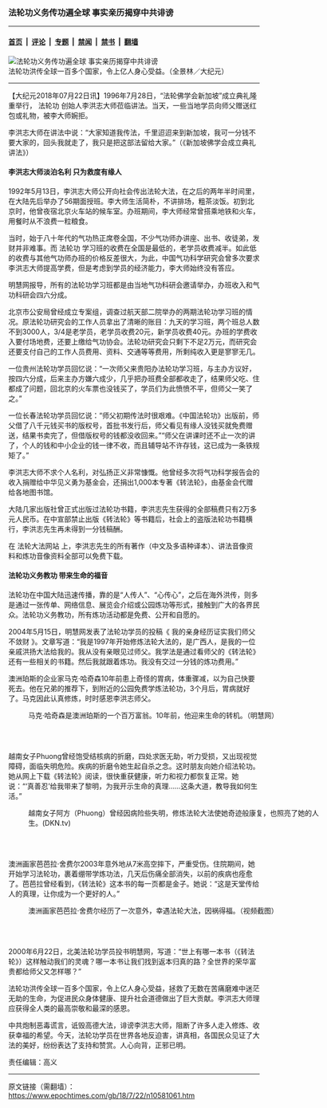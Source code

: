 ### 法轮功义务传功遍全球 事实亲历揭穿中共诽谤

---

#### [首页](../../../..?n10581061) &nbsp;|&nbsp; [评论](../../../../../epoch-comment?n10581061) &nbsp;|&nbsp; [专题](../../../../../epoch-special?n10581061) &nbsp;|&nbsp; [禁闻](../../../../../epoch-news?n10581061) &nbsp;|&nbsp; [禁书](../../../../../books?n10581061) &nbsp;|&nbsp; [翻墙](https://github.com/gfw-breaker/nogfw/blob/master/README.md?n10581061)


<div><img alt="法轮功义务传功遍全球 事实亲历揭穿中共诽谤" class="attachment-djy_600_400 size-djy_600_400 wp-post-image" src="https://i.epochtimes.com/assets/uploads/2018/06/180625034157100649-600x400.jpg"/>
<div class="caption">
 法轮功洪传全球一百多个国家，令上亿人身心受益。（全景林／大纪元）
</div></div><hr/><div class="post_content" id="artbody" itemprop="articleBody">
 <!-- article content begin -->
 <p>
  【大纪元2018年07月22日讯】1996年7月28日，“法轮佛学会新加坡”成立典礼隆重举行，
  <ok href="https://www.epochtimes.com/gb/tag/%E6%B3%95%E8%BD%AE%E5%8A%9F.html">
   法轮功
  </ok>
  创始人李洪志大师莅临讲法。当天，一些当地学员向师父赠送红包或礼物，被李大师婉拒。
 </p>
 <p>
  李洪志大师在讲法中说：“大家知道我传法，千里迢迢来到新加坡，我可一分钱不要大家的，回头我就走了，我只是把这部法留给大家。”（《新加坡佛学会成立典礼讲法》）
 </p>
 <h4>
  <strong>
   李洪志大师淡泊名利 只为救度有缘人
  </strong>
 </h4>
 <p>
  1992年5月13日，李洪志大师公开向社会传出法轮大法，在之后的两年半时间里，在大陆先后举办了56期面授班。李大师生活简朴，不讲排场，粗茶淡饭。初到北京时，他曾夜宿北京火车站的候车室。办班期间，李大师经常曾搭乘地铁和火车，用餐时从不浪费一粒粮食。
 </p>
 <p>
  当时，始于八十年代的气功热正席卷全国，不少气功师办讲座、出书、收徒弟，发财并非难事。而
  <ok href="https://www.epochtimes.com/gb/tag/%E6%B3%95%E8%BD%AE%E5%8A%9F.html">
   法轮功
  </ok>
  学习班的收费在全国是最低的，老学员收费减半。如此低的收费与其他气功师办班的价格反差很大，为此，中国气功科学研究会曾多次要求李洪志大师提高学费，但是考虑到学员的经济能力，李大师始终没有答应。
 </p>
 <p>
  明慧网报导，所有的法轮功学习班都是由当地气功科研会邀请举办，办班收入和气功科研会四六分成。
 </p>
 <p>
  北京市公安局曾经成立专案组，调查过航天部二院举办的两期法轮功学习班的情况。原法轮功研究会的工作人员拿出了清晰的账目：九天的学习班，两个班总人数不到3000人，3/4是老学员，老学员收费20元，新学员收费40元。办班的学费收入要付场地费，还要上缴给气功协会。法轮功研究会只剩下不足2万元，而研究会还要支付自己的工作人员费用、资料、交通等等费用，所剩纯收入更是寥寥无几。
 </p>
 <p>
  一位贵州法轮功学员回忆说：“一次师父来贵阳办法轮功学习班，与主办方议好，按四六分成，后来主办方嫌六成少，几乎把办班费全部都收走了，结果师父吃、住都成了问题，回北京的火车票也没钱买了，学员们为此愤愤不平，但师父一笑了之。”
 </p>
 <p>
  一位长春法轮功学员回忆说：“师父初期传法时很艰难。《中国法轮功》出版前，师父借了八千元钱买书的版权号，首批书发行后，师父看见有缘人没钱买就免费赠送，结果书卖完了，但借版权号的钱都没收回来。”“师父在讲课时还不止一次的讲了，个人的钱和中小企业的钱一律不收，而且辅导站不许存钱，这已成为一条铁规矩了。”
 </p>
 <p>
  李洪志大师不求个人名利，对弘扬正义非常慷慨。他曾经多次将气功科学报告会的收入捐赠给中华见义勇为基金会，还捐出1,000本专著《转法轮》，由基金会代赠给各地图书馆。
 </p>
 <p>
  大陆几家出版社曾正式出版过法轮功书籍，李洪志先生获得的全部稿费只有2万多元人民币。在中宣部禁止出版《转法轮》等书籍后，社会上的盗版法轮功书籍横行，李洪志先生再未得到一分钱稿酬。
 </p>
 <p>
  在
  <ok href="http://www.falundafa.org/">
   法轮大法网站
  </ok>
  上，李洪志先生的所有著作（中文及多语种译本）、讲法音像资料和炼功音像资料全部可以免费下载。
 </p>
 <h4>
  <strong>
   法轮功义务教功 带来生命的福音
  </strong>
 </h4>
 <p>
  法轮功在中国大陆迅速传播，靠的是“人传人”、“心传心”，之后在海外洪传，则多是通过一张传单、网络信息、展览会介绍或公园炼功等形式，接触到广大的各界民众。法轮功义务教功，所有炼功活动都是免费、公开和自愿的。
 </p>
 <p>
  2004年5月15日，明慧网发表了法轮功学员的投稿《
  <ok href="http://www.minghui.org/mh/articles/2004/5/15/74700.html">
   我的亲身经历证实我们师父不敛财
  </ok>
  》。文章写道：“我是1997年开始修炼法轮大法的，是广西人，是我的一位亲戚洪扬大法给我的。我从没有亲眼见过师父。我学法是通过看师父的《转法轮》还有一些相关的书籍。然后我就跟着炼功。我没有交过一分钱的炼功费用。”
 </p>
 <p>
  澳洲珀斯的企业家马克‧哈奇森10年前患上奇怪的胃病，体重骤减，以为自己快要死去。他在兄弟的推荐下，到附近的公园免费学炼法轮功，3个月后，胃病就好了。马克因此认真修炼，时时感恩李洪志师父。
 </p>
 <figure aria-describedby="caption-attachment-10439205" class="wp-caption aligncenter" id="attachment_10439205" style="width: 600px">
  <ok href="https://i.epochtimes.com/assets/uploads/2018/05/2015-5-7-minghui-au-story-mark-02.jpg" target="_blank">
   <img alt="" class="size-large wp-image-10439205" src="https://i.epochtimes.com/assets/uploads/2018/05/2015-5-7-minghui-au-story-mark-02-600x439.jpg"/>
  </ok>
  <br/><figcaption class="wp-caption-text" id="caption-attachment-10439205">
   马克‧哈奇森是澳洲珀斯的一个百万富翁。10年前，他迎来生命的转机。（明慧网）
  </figcaption><br/>
 </figure><br/>
 <p>
  越南女子Phuong曾经饱受结核病的折磨，四处求医无助，听力受损，又出现视觉障碍，面临失明危险。疾病的折磨令她生起自杀之念。这时朋友向她介绍法轮功。她从网上下载《转法轮》阅读，很快重获健康，听力和视力都恢复正常。她说：“‘真善忍’给我带来了黎明，为我开示生命的真理……这条大道，教导我如何生活。”
 </p>
 <figure aria-describedby="caption-attachment-10163785" class="wp-caption aligncenter" id="attachment_10163785" style="width: 600px">
  <ok href="https://i.epochtimes.com/assets/uploads/2018/02/chi-phuong-nha-bao.jpg" target="_blank">
   <img alt="" class="size-large wp-image-10163785" src="https://i.epochtimes.com/assets/uploads/2018/02/chi-phuong-nha-bao-600x688.jpg"/>
  </ok>
  <br/><figcaption class="wp-caption-text" id="caption-attachment-10163785">
   越南女子阿方（Phuong）曾经因病险些失明，修炼法轮大法使她奇迹般康复，也照亮了她的人生。(DKN.tv)
  </figcaption><br/>
 </figure><br/>
 <p>
  澳洲画家芭芭拉‧舍费尔2003年意外地从7米高空摔下，严重受伤。住院期间，她开始学习法轮功，裹着绷带学炼功法，几天后伤痛全部消失，以前的疾病也痊愈了。芭芭拉曾经看到，《转法轮》这本书的每一页都是金子。她说：“这是天堂传给人的真理，让你成为一个更好的人。”
 </p>
 <figure aria-describedby="caption-attachment-10396172" class="wp-caption aligncenter" id="attachment_10396172" style="width: 600px">
  <ok href="https://i.epochtimes.com/assets/uploads/2018/05/Barbara2.png.jpg" target="_blank">
   <img alt="" class="size-large wp-image-10396172" src="https://i.epochtimes.com/assets/uploads/2018/05/Barbara2.png-600x338.jpg"/>
  </ok>
  <br/><figcaption class="wp-caption-text" id="caption-attachment-10396172">
   澳洲画家芭芭拉‧舍费尔经历了一次意外，幸遇法轮大法，因祸得福。（视频截图）
  </figcaption><br/>
 </figure><br/>
 <p>
  2000年6月22日，北美法轮功学员投书明慧网，写道：“世上有哪一本书（《转法轮》）这样触动我们的灵魂？哪一本书让我们找到返本归真的路？全世界的荣华富贵都给师父又怎样哪？”
 </p>
 <p>
  法轮功洪传全球一百多个国家，令上亿人身心受益，拯救了无数在苦痛磨难中迷茫无助的生命，为促进民众身体健康、提升社会道德做出了巨大贡献。李洪志大师理应获得全人类的最高崇敬和最深的感恩。
 </p>
 <p>
  中共炮制恶毒谎言，诋毁高德大法，诽谤李洪志大师，阻断了许多人走入修炼、收获幸福的希望。今天，法轮功学员在世界各地反迫害，讲真相，各国民众见证了大法的美好，纷纷表达了支持和赞赏。人心向背，正邪已明。
 </p>
 <p>
  责任编辑：高义
 </p>
 <!-- article content end -->
 <div id="below_article_ad">
 </div>
</div>


---

原文链接（需翻墙）：https://www.epochtimes.com/gb/18/7/22/n10581061.htm